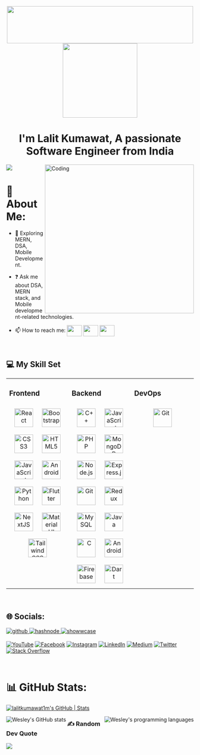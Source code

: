 <div align="center">
<img width="500" height="100" src="https://github.com/lalitkumawat1m/lalitkumawat1m/assets/91591901/80e61f6b-7c38-4559-a0ec-b926b1555f43" align="center" />
</div>

<div align="center">

<img width="200" src="https://rishavanand.github.io/static/images/greetings.gif" align="center" />
</div>  
  

# <div align="center">I'm Lalit Kumawat, A passionate Software Engineer from India</div>  

<img align="right" alt="Coding" width="400" src="https://user-images.githubusercontent.com/55389276/140866485-8fb1c876-9a8f-4d6a-98dc-08c4981eaf70.gif"/>  


<div align="left">
<img src="https://komarev.com/ghpvc/?username=lalitkumawat1m&&style=flat-square" align="center" />
</div>  


# 💫 About Me:

- 🌱 Exploring MERN, DSA, Mobile Development.  
  

- ❓ Ask me about DSA, MERN stack, and Mobile development-related technologies.  
  

- 📫 How to reach me:
<a href="https://twitter.com/lalitkumawat1m" target="blank"><img align="center" src="https://raw.githubusercontent.com/rahuldkjain/github-profile-readme-generator/master/src/images/icons/Social/twitter.svg" alt="" height="30" width="40" /></a>
<a href="https://linkedin.com/in/lalit-kumawat-323700221/" target="blank"><img align="center" src="https://raw.githubusercontent.com/rahuldkjain/github-profile-readme-generator/master/src/images/icons/Social/linked-in-alt.svg" alt="" height="30" width="40" /></a>
<a href="mailto:lalitkumawat1129@gmail.com"><code><img align="center" height="30" width="40" src="https://logos-world.net/wp-content/uploads/2020/11/Gmail-Logo.png"></code></a>
  

<br/>  

##  💻 My Skill Set  
<table><tr><td valign="top" width="33%">



### Frontend  
<div align="center">  
<a href="https://reactjs.org/" target="_blank"><img style="margin: 10px" src="https://profilinator.rishav.dev/skills-assets/react-original-wordmark.svg" alt="React" height="50" /></a>  
<a href="https://getbootstrap.com/docs/3.4/javascript/" target="_blank"><img style="margin: 10px" src="https://profilinator.rishav.dev/skills-assets/bootstrap-plain.svg" alt="Bootstrap" height="50" /></a>  
<a href="https://www.w3schools.com/css/" target="_blank"><img style="margin: 10px" src="https://profilinator.rishav.dev/skills-assets/css3-original-wordmark.svg" alt="CSS3" height="50" /></a>  
<a href="https://en.wikipedia.org/wiki/HTML5" target="_blank"><img style="margin: 10px" src="https://profilinator.rishav.dev/skills-assets/html5-original-wordmark.svg" alt="HTML5" height="50" /></a>  
<a href="https://www.javascript.com/" target="_blank"><img style="margin: 10px" src="https://profilinator.rishav.dev/skills-assets/javascript-original.svg" alt="JavaScript" height="50" /></a>  
<a href="https://www.android.com/intl/en_in/" target="_blank"><img style="margin: 10px" src="https://profilinator.rishav.dev/skills-assets/android-original-wordmark.svg" alt="Android" height="50" /></a>  
<a href="https://www.python.org/" target="_blank"><img style="margin: 10px" src="https://profilinator.rishav.dev/skills-assets/python-original.svg" alt="Python" height="50" /></a>  
<a href="https://flutter.dev/" target="_blank"><img style="margin: 10px" src="https://profilinator.rishav.dev/skills-assets/flutterio-icon.svg" alt="Flutter" height="50" /></a>  
<a href="https://nextjs.org/" target="_blank"><img style="margin: 10px" src="https://profilinator.rishav.dev/skills-assets/nextjs.png" alt="NextJS" height="50" /></a>  
<a href="https://mui.com/" target="_blank"><img style="margin: 10px" src="https://profilinator.rishav.dev/skills-assets/mui.png" alt="Material UI" height="50" /></a>
<a href="https://www.tailwindcss.com/" target="_blank"><img style="margin: 10px" src="https://profilinator.rishav.dev/skills-assets/tailwindcss.svg" alt="Tailwind CSS" height="50" /></a>  
</div>

</td><td valign="top" width="33%">



### Backend  
<div align="center">  
<a href="https://www.cplusplus.com/" target="_blank"><img style="margin: 10px" src="https://profilinator.rishav.dev/skills-assets/cplusplus-original.svg" alt="C++" height="50" /></a>  
<a href="https://www.javascript.com/" target="_blank"><img style="margin: 10px" src="https://profilinator.rishav.dev/skills-assets/javascript-original.svg" alt="JavaScript" height="50" /></a>  
<a href="https://www.php.net/" target="_blank"><img style="margin: 10px" src="https://profilinator.rishav.dev/skills-assets/php-original.svg" alt="PHP" height="50" /></a>  
<a href="https://www.mongodb.com/" target="_blank"><img style="margin: 10px" src="https://profilinator.rishav.dev/skills-assets/mongodb-original-wordmark.svg" alt="MongoDB" height="50" /></a>  
<a href="https://nodejs.org/" target="_blank"><img style="margin: 10px" src="https://profilinator.rishav.dev/skills-assets/nodejs-original-wordmark.svg" alt="Node.js" height="50" /></a>  
<a href="https://expressjs.com/" target="_blank"><img style="margin: 10px" src="https://profilinator.rishav.dev/skills-assets/express-original-wordmark.svg" alt="Express.js" height="50" /></a>  
<a href="https://github.com/" target="_blank"><img style="margin: 10px" src="https://profilinator.rishav.dev/skills-assets/git-scm-icon.svg" alt="Git" height="50" /></a>  
<a href="https://redux.js.org/" target="_blank"><img style="margin: 10px" src="https://profilinator.rishav.dev/skills-assets/redux-original.svg" alt="Redux" height="50" /></a>  
<a href="https://www.mysql.com/" target="_blank"><img style="margin: 10px" src="https://profilinator.rishav.dev/skills-assets/mysql-original-wordmark.svg" alt="MySQL" height="50" /></a>  
<a href="https://www.java.com/" target="_blank"><img style="margin: 10px" src="https://profilinator.rishav.dev/skills-assets/java-original-wordmark.svg" alt="Java" height="50" /></a>  
<a href="https://www.cprogramming.com/" target="_blank"><img style="margin: 10px" src="https://profilinator.rishav.dev/skills-assets/c-original.svg" alt="C" height="50" /></a>  
<a href="https://www.android.com/intl/en_in/" target="_blank"><img style="margin: 10px" src="https://profilinator.rishav.dev/skills-assets/android-original-wordmark.svg" alt="Android" height="50" /></a>  
<a href="https://firebase.google.com/" target="_blank"><img style="margin: 10px" src="https://profilinator.rishav.dev/skills-assets/firebase.png" alt="Firebase" height="50" /></a>  
<a href="https://dart.dev/" target="_blank"><img style="margin: 10px" src="https://profilinator.rishav.dev/skills-assets/dartlang-icon.svg" alt="Dart" height="50" /></a>  
</div>

</td><td valign="top" width="33%">



### DevOps  
<div align="center">  
<a href="https://github.com/" target="_blank"><img style="margin: 10px" src="https://profilinator.rishav.dev/skills-assets/git-scm-icon.svg" alt="Git" height="50" /></a>  
</div>

</td></tr></table>  

<br/>  


## 🌐 Socials:
<div align="left">
<a href="https://github.com/lalitkumawat1m" target="_blank">
<img src=https://img.shields.io/badge/github-%2324292e.svg?logo=github&logoColor=white alt=github style="margin-bottom: 5px;" />
</a>
 <a href="https://hashnode.com/@lalitkumawat1m" target="_blank">
<img src=https://img.shields.io/badge/hashnode-%232962FF.svg?logo=hashnode&logoColor=white alt=hashnode style="margin-bottom: 5px;" />
</a>  
<a href="https://www.showwcase.com/lalitkumawat1m" target="_blank">
<img src=https://img.shields.io/badge/showwcase-%232962FF.svg?logo=showwcase&logoColor=white alt=showwcase style="margin-bottom: 5px;" />
</a>  
  
[![YouTube](https://img.shields.io/badge/YouTube-%23FF0000.svg?logo=YouTube&logoColor=white)](https://www.youtube.com/@LalitKumawatTech)
  [![Facebook](https://img.shields.io/badge/Facebook-%231877F2.svg?logo=Facebook&logoColor=white)](https://facebook.com/techkinglalit)
  [![Instagram](https://img.shields.io/badge/Instagram-%23E4405F.svg?logo=Instagram&logoColor=white)](https://instagram.com/techkinglalit)
 [![LinkedIn](https://img.shields.io/badge/LinkedIn-%230077B5.svg?logo=linkedin&logoColor=white)](https://linkedin.com/in/lalit-kumawat-323700221/)
 [![Medium](https://img.shields.io/badge/Medium-12100E?logo=medium&logoColor=white)](https://medium.com/@lalitkumawat1m) 
 [![Twitter](https://img.shields.io/badge/Twitter-%231DA1F2.svg?logo=Twitter&logoColor=white)](https://twitter.com/lalitkumawat1m) 
 [![Stack Overflow](https://img.shields.io/badge/-Stackoverflow-FE7A16?logo=stack-overflow&logoColor=white)](https://stackoverflow.com/users/18380675/lalit-kumawat) 


</div>  
  

<br/>  

<!-- 
## 📊 Github Stats  
<div align="center"><img src="https://github-readme-stats.vercel.app/api?username=lalitkumawat1m&show_icons=true&count_private=true&hide_border=true" align="center" /></div>  
 -->

# 📊 GitHub Stats:
[![lalitkumawat1m's GitHub | Stats](https://stats.quine.sh/lalitkumawat1m/github?theme=dark)](https://quine.sh?utm_source=widgets&utm_campaign=lalitkumawat1m)
<div>
<img align="left" src="https://github-readme-stats-git-masterrstaa-rickstaa.vercel.app/api?username=lalitkumawat1m&include_all_commits=true&count_private=true&show_icons=true&line_height=24&title_color=7A7ADB&icon_color=2234AE&text_color=D3D3D3&bg_color=0,000000,130F40&card_width=450" alt="Wesley's GitHub stats">
<img align="right" src="https://github-readme-stats-eight-theta.vercel.app/api/top-langs/?username=lalitkumawat1m&layout=compact&langs_count=8&title_color=7A7ADB&icon_color=2234AE&text_color=D3D3D3&bg_color=0,000000,130F40" alt="Wesley's programming languages">
 </div>


### ✍️ Random Dev Quote
![](https://quotes-github-readme.vercel.app/api?type=horizontal&theme=radical)

